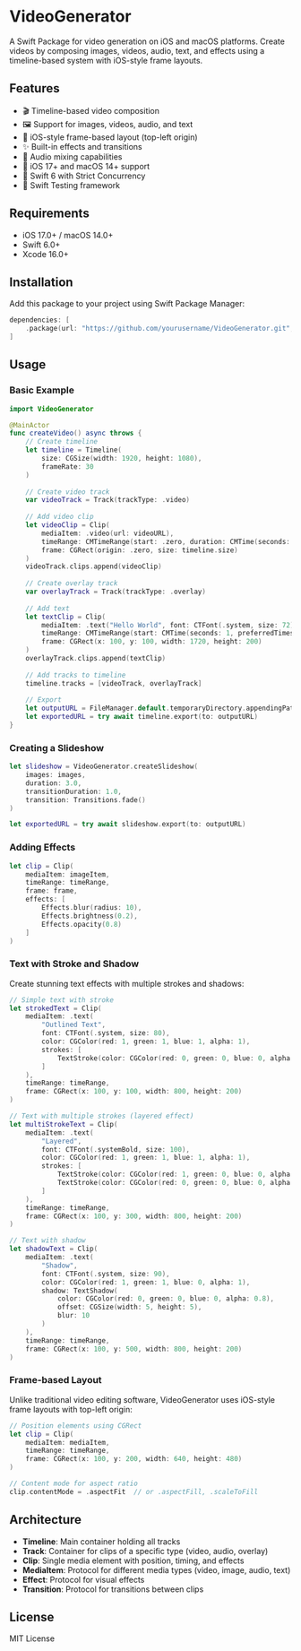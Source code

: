 # VideoGenerator

A Swift Package for video generation on iOS and macOS platforms. Create videos by composing images, videos, audio, text, and effects using a timeline-based system with iOS-style frame layouts.

## Features

- 🎬 Timeline-based video composition
- 🖼️ Support for images, videos, audio, and text
- 📐 iOS-style frame-based layout (top-left origin)
- ✨ Built-in effects and transitions
- 🎵 Audio mixing capabilities
- 📱 iOS 17+ and macOS 14+ support
- 🚀 Swift 6 with Strict Concurrency
- 🧪 Swift Testing framework

## Requirements

- iOS 17.0+ / macOS 14.0+
- Swift 6.0+
- Xcode 16.0+

## Installation

Add this package to your project using Swift Package Manager:

```swift
dependencies: [
    .package(url: "https://github.com/yourusername/VideoGenerator.git", from: "1.0.0")
]
```

## Usage

### Basic Example

```swift
import VideoGenerator

@MainActor
func createVideo() async throws {
    // Create timeline
    let timeline = Timeline(
        size: CGSize(width: 1920, height: 1080),
        frameRate: 30
    )
    
    // Create video track
    var videoTrack = Track(trackType: .video)
    
    // Add video clip
    let videoClip = Clip(
        mediaItem: .video(url: videoURL),
        timeRange: CMTimeRange(start: .zero, duration: CMTime(seconds: 10, preferredTimescale: 30)),
        frame: CGRect(origin: .zero, size: timeline.size)
    )
    videoTrack.clips.append(videoClip)
    
    // Create overlay track
    var overlayTrack = Track(trackType: .overlay)
    
    // Add text
    let textClip = Clip(
        mediaItem: .text("Hello World", font: CTFont(.system, size: 72)),
        timeRange: CMTimeRange(start: CMTime(seconds: 1, preferredTimescale: 30), duration: CMTime(seconds: 5, preferredTimescale: 30)),
        frame: CGRect(x: 100, y: 100, width: 1720, height: 200)
    )
    overlayTrack.clips.append(textClip)
    
    // Add tracks to timeline
    timeline.tracks = [videoTrack, overlayTrack]
    
    // Export
    let outputURL = FileManager.default.temporaryDirectory.appendingPathComponent("output.mp4")
    let exportedURL = try await timeline.export(to: outputURL)
}
```

### Creating a Slideshow

```swift
let slideshow = VideoGenerator.createSlideshow(
    images: images,
    duration: 3.0,
    transitionDuration: 1.0,
    transition: Transitions.fade()
)

let exportedURL = try await slideshow.export(to: outputURL)
```

### Adding Effects

```swift
let clip = Clip(
    mediaItem: imageItem,
    timeRange: timeRange,
    frame: frame,
    effects: [
        Effects.blur(radius: 10),
        Effects.brightness(0.2),
        Effects.opacity(0.8)
    ]
)
```

### Text with Stroke and Shadow

Create stunning text effects with multiple strokes and shadows:

```swift
// Simple text with stroke
let strokedText = Clip(
    mediaItem: .text(
        "Outlined Text",
        font: CTFont(.system, size: 80),
        color: CGColor(red: 1, green: 1, blue: 1, alpha: 1),
        strokes: [
            TextStroke(color: CGColor(red: 0, green: 0, blue: 0, alpha: 1), width: 4)
        ]
    ),
    timeRange: timeRange,
    frame: CGRect(x: 100, y: 100, width: 800, height: 200)
)

// Text with multiple strokes (layered effect)
let multiStrokeText = Clip(
    mediaItem: .text(
        "Layered",
        font: CTFont(.systemBold, size: 100),
        color: CGColor(red: 1, green: 1, blue: 1, alpha: 1),
        strokes: [
            TextStroke(color: CGColor(red: 1, green: 0, blue: 0, alpha: 1), width: 10),  // Red outer
            TextStroke(color: CGColor(red: 0, green: 0, blue: 0, alpha: 1), width: 5)    // Black inner
        ]
    ),
    timeRange: timeRange,
    frame: CGRect(x: 100, y: 300, width: 800, height: 200)
)

// Text with shadow
let shadowText = Clip(
    mediaItem: .text(
        "Shadow",
        font: CTFont(.system, size: 90),
        color: CGColor(red: 1, green: 1, blue: 0, alpha: 1),
        shadow: TextShadow(
            color: CGColor(red: 0, green: 0, blue: 0, alpha: 0.8),
            offset: CGSize(width: 5, height: 5),
            blur: 10
        )
    ),
    timeRange: timeRange,
    frame: CGRect(x: 100, y: 500, width: 800, height: 200)
)
```

### Frame-based Layout

Unlike traditional video editing software, VideoGenerator uses iOS-style frame layouts with top-left origin:

```swift
// Position elements using CGRect
let clip = Clip(
    mediaItem: mediaItem,
    timeRange: timeRange,
    frame: CGRect(x: 100, y: 200, width: 640, height: 480)
)

// Content mode for aspect ratio
clip.contentMode = .aspectFit  // or .aspectFill, .scaleToFill
```

## Architecture

- **Timeline**: Main container holding all tracks
- **Track**: Container for clips of a specific type (video, audio, overlay)
- **Clip**: Single media element with position, timing, and effects
- **MediaItem**: Protocol for different media types (video, image, audio, text)
- **Effect**: Protocol for visual effects
- **Transition**: Protocol for transitions between clips

## License

MIT License